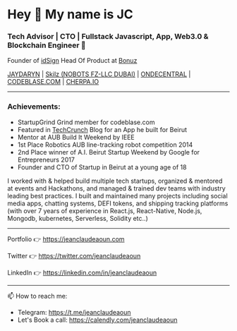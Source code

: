 # Hey 👋 My name is JC

### Tech Advisor | CTO | Fullstack Javascript, App, Web3.0 & Blockchain Engineer 🚀

Founder of [idSign](https://idsign.com)
Head Of Product at [Bonuz](https://bonuz.market)

[JAYDARYN](https://jaydarym.com) |  [Skilz (NOBOTS FZ-LLC DUBAI)](https://skilzapp.net) | [ONDECENTRAL](https://ondecentral.com) | [CODEBLASE.COM](https://codeblase.com) | [CHERPA.IO](https://cherpa.io)

---

### Achievements:
* StartupGrind Grind member for codeblase.com 
* Featured in [TechCrunch](https://techcrunch.com/2020/08/05/rolling-updates-on-beirut-a-city-and-a-tech-community-devastated) Blog for an App he built for Beirut
* Mentor at AUB Build It Weekend by IEEE
* 1st Place Robotics AUB line-tracking robot competition 2014
* 2nd Place winner of A.I. Beirut Startup Weekend by Google for Entrepreneurs 2017
* Founder and CTO of Startup in Beirut at a young age of 18

I worked with & helped build multiple tech startups, organized & mentored at events and Hackathons, and managed & trained dev teams with industry leading best practices. I built and maintained many projects including social media apps, chatting systems, DEFI tokens, and shipping tracking platforms (with over 7 years of experience in React.js, React-Native, Node.js, Mongodb, kubernetes, Serverless, Solidity etc..)

---

Portfolio 👉 https://jeanclaudeaoun.com

Twitter 👉 https://twitter.com/jeanclaudeaoun

LinkedIn 👉 https://linkedin.com/in/jeanclaudeaoun

---

📫 How to reach me:
- Telegram: https://t.me/jeanclaudeaoun
- Let's Book a call: https://calendly.com/jeanclaudeaoun
